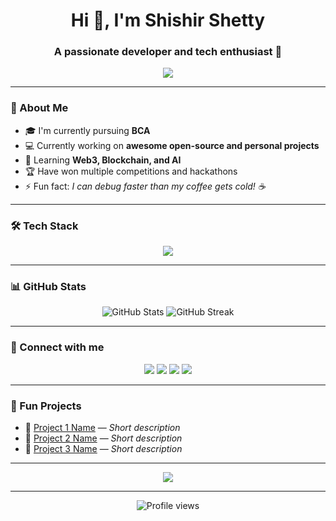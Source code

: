 <h1 align="center">Hi 👋, I'm Shishir Shetty</h1>
<h3 align="center">A passionate developer and tech enthusiast 🚀</h3>

<p align="center">
  <img src="https://readme-typing-svg.herokuapp.com?color=%2336BCF7&size=24&lines=Welcome+to+my+GitHub+profile!;I+love+building+cool+projects;Always+learning+new+things+🚀" />
</p>

---

### 🌟 About Me

- 🎓 I'm currently pursuing **BCA**
- 💻 Currently working on **awesome open-source and personal projects**
- 🌱 Learning **Web3, Blockchain, and AI**
- 🏆 Have won multiple competitions and hackathons
- ⚡ Fun fact: *I can debug faster than my coffee gets cold! ☕️*

---

### 🛠️ Tech Stack

<p align="center">
  <img src="https://skillicons.dev/icons?i=html,css,js,ts,react,nextjs,nodejs,python,solidity,tailwind,figma,git,github,firebase" />
</p>

---

### 📊 GitHub Stats

<p align="center">
  <img src="https://github-readme-stats.vercel.app/api?username=programmingwithshishir&show_icons=true&theme=radical" alt="GitHub Stats" />
  <img src="https://github-readme-streak-stats.herokuapp.com/?user=programmingwithshishir&theme=radical" alt="GitHub Streak" />
</p>

---

### 🚀 Connect with me

<p align="center">
  <a href="mailto:your-email@example.com"><img src="https://img.shields.io/badge/Email-D14836?style=for-the-badge&logo=gmail&logoColor=white"/></a>
  <a href="https://linkedin.com/in/your-linkedin"><img src="https://img.shields.io/badge/LinkedIn-0077B5?style=for-the-badge&logo=linkedin&logoColor=white"/></a>
  <a href="https://twitter.com/your-twitter"><img src="https://img.shields.io/badge/Twitter-1DA1F2?style=for-the-badge&logo=twitter&logoColor=white"/></a>
  <a href="https://your-portfolio.com"><img src="https://img.shields.io/badge/Portfolio-FF5722?style=for-the-badge&logo=google-chrome&logoColor=white"/></a>
</p>

---

### 🧩 Fun Projects

- 🔗 [Project 1 Name](https://github.com/your-username/project1) — *Short description*
- 🔗 [Project 2 Name](https://github.com/your-username/project2) — *Short description*
- 🔗 [Project 3 Name](https://github.com/your-username/project3) — *Short description*

---

<p align="center">
  <img src="https://quotes-github-readme.vercel.app/api?type=horizontal&theme=radical" />
</p>

---

<p align="center">
  <img src="https://komarev.com/ghpvc/?username=your-username&style=for-the-badge&color=brightgreen" alt="Profile views" />
</p>

